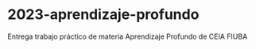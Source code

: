 # 2023-aprendizaje-profundo
Entrega trabajo práctico de materia Aprendizaje Profundo de CEIA FIUBA 
